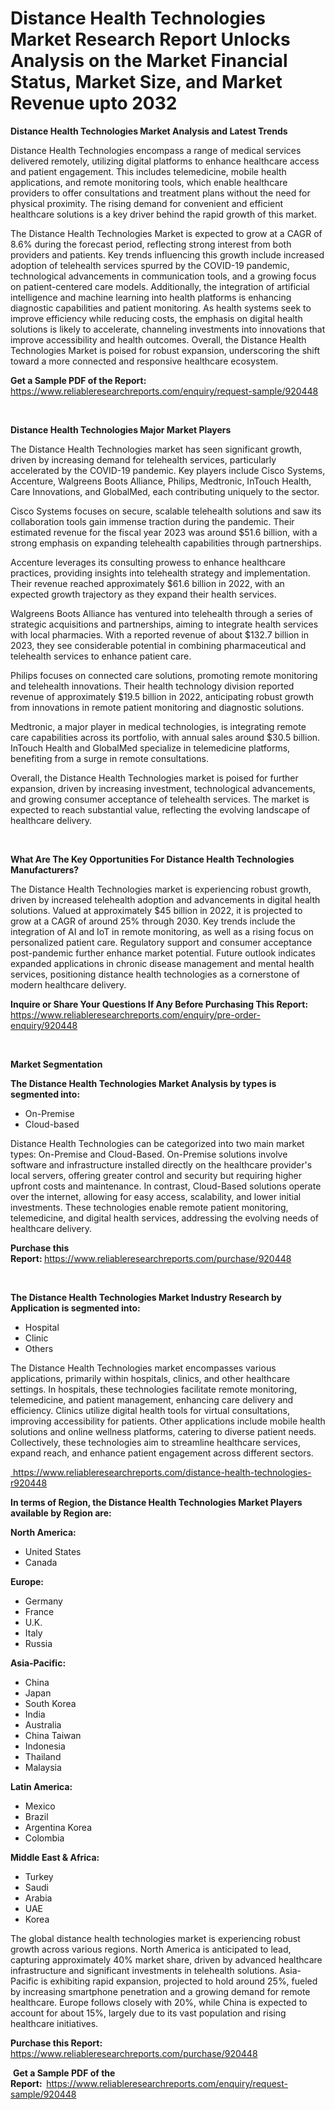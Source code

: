 <p><h1>Distance Health Technologies Market Research Report Unlocks Analysis on the Market Financial Status, Market Size, and Market Revenue upto 2032</h1></p><p><strong>Distance Health Technologies Market Analysis and Latest Trends</strong></p>
<p><p>Distance Health Technologies encompass a range of medical services delivered remotely, utilizing digital platforms to enhance healthcare access and patient engagement. This includes telemedicine, mobile health applications, and remote monitoring tools, which enable healthcare providers to offer consultations and treatment plans without the need for physical proximity. The rising demand for convenient and efficient healthcare solutions is a key driver behind the rapid growth of this market.</p><p>The Distance Health Technologies Market is expected to grow at a CAGR of 8.6% during the forecast period, reflecting strong interest from both providers and patients. Key trends influencing this growth include increased adoption of telehealth services spurred by the COVID-19 pandemic, technological advancements in communication tools, and a growing focus on patient-centered care models. Additionally, the integration of artificial intelligence and machine learning into health platforms is enhancing diagnostic capabilities and patient monitoring. As health systems seek to improve efficiency while reducing costs, the emphasis on digital health solutions is likely to accelerate, channeling investments into innovations that improve accessibility and health outcomes. Overall, the Distance Health Technologies Market is poised for robust expansion, underscoring the shift toward a more connected and responsive healthcare ecosystem.</p></p>
<p><strong>Get a Sample PDF of the Report:&nbsp;</strong> <a href="https://www.reliableresearchreports.com/enquiry/request-sample/920448?utm_campaign=16&utm_medium=2&utm_source=Github&utm_content=ia&utm_term=18042025&utm_id=distance-health-technologies">https://www.reliableresearchreports.com/enquiry/request-sample/920448</a></p>
<p>&nbsp;</p>
<p><strong>Distance Health Technologies Major Market Players</strong></p>
<p><p>The Distance Health Technologies market has seen significant growth, driven by increasing demand for telehealth services, particularly accelerated by the COVID-19 pandemic. Key players include Cisco Systems, Accenture, Walgreens Boots Alliance, Philips, Medtronic, InTouch Health, Care Innovations, and GlobalMed, each contributing uniquely to the sector.</p><p>Cisco Systems focuses on secure, scalable telehealth solutions and saw its collaboration tools gain immense traction during the pandemic. Their estimated revenue for the fiscal year 2023 was around $51.6 billion, with a strong emphasis on expanding telehealth capabilities through partnerships.</p><p>Accenture leverages its consulting prowess to enhance healthcare practices, providing insights into telehealth strategy and implementation. Their revenue reached approximately $61.6 billion in 2022, with an expected growth trajectory as they expand their health services.</p><p>Walgreens Boots Alliance has ventured into telehealth through a series of strategic acquisitions and partnerships, aiming to integrate health services with local pharmacies. With a reported revenue of about $132.7 billion in 2023, they see considerable potential in combining pharmaceutical and telehealth services to enhance patient care.</p><p>Philips focuses on connected care solutions, promoting remote monitoring and telehealth innovations. Their health technology division reported revenue of approximately $19.5 billion in 2022, anticipating robust growth from innovations in remote patient monitoring and diagnostic solutions.</p><p>Medtronic, a major player in medical technologies, is integrating remote care capabilities across its portfolio, with annual sales around $30.5 billion. InTouch Health and GlobalMed specialize in telemedicine platforms, benefiting from a surge in remote consultations.</p><p>Overall, the Distance Health Technologies market is poised for further expansion, driven by increasing investment, technological advancements, and growing consumer acceptance of telehealth services. The market is expected to reach substantial value, reflecting the evolving landscape of healthcare delivery.</p></p>
<p>&nbsp;</p>
<p><strong>What Are The Key Opportunities For Distance Health Technologies Manufacturers?</strong></p>
<p><p>The Distance Health Technologies market is experiencing robust growth, driven by increased telehealth adoption and advancements in digital health solutions. Valued at approximately $45 billion in 2022, it is projected to grow at a CAGR of around 25% through 2030. Key trends include the integration of AI and IoT in remote monitoring, as well as a rising focus on personalized patient care. Regulatory support and consumer acceptance post-pandemic further enhance market potential. Future outlook indicates expanded applications in chronic disease management and mental health services, positioning distance health technologies as a cornerstone of modern healthcare delivery.</p></p>
<p><strong>Inquire or Share Your Questions If Any Before Purchasing This Report:</strong> <a href="https://www.reliableresearchreports.com/enquiry/pre-order-enquiry/920448?utm_campaign=16&utm_medium=2&utm_source=Github&utm_content=ia&utm_term=18042025&utm_id=distance-health-technologies">https://www.reliableresearchreports.com/enquiry/pre-order-enquiry/920448</a></p>
<p>&nbsp;</p>
<p><strong>Market Segmentation</strong></p>
<p><strong>The Distance Health Technologies Market Analysis by types is segmented into:</strong></p>
<p><ul><li>On-Premise</li><li>Cloud-based</li></ul></p>
<p><p>Distance Health Technologies can be categorized into two main market types: On-Premise and Cloud-Based. On-Premise solutions involve software and infrastructure installed directly on the healthcare provider's local servers, offering greater control and security but requiring higher upfront costs and maintenance. In contrast, Cloud-Based solutions operate over the internet, allowing for easy access, scalability, and lower initial investments. These technologies enable remote patient monitoring, telemedicine, and digital health services, addressing the evolving needs of healthcare delivery.</p></p>
<p><strong>Purchase this Report:&nbsp;</strong><a href="https://www.reliableresearchreports.com/purchase/920448?utm_campaign=16&utm_medium=2&utm_source=Github&utm_content=ia&utm_term=18042025&utm_id=distance-health-technologies">https://www.reliableresearchreports.com/purchase/920448</a></p>
<p>&nbsp;</p>
<p><strong>The Distance Health Technologies Market Industry Research by Application is segmented into:</strong></p>
<p><ul><li>Hospital</li><li>Clinic</li><li>Others</li></ul></p>
<p><p>The Distance Health Technologies market encompasses various applications, primarily within hospitals, clinics, and other healthcare settings. In hospitals, these technologies facilitate remote monitoring, telemedicine, and patient management, enhancing care delivery and efficiency. Clinics utilize digital health tools for virtual consultations, improving accessibility for patients. Other applications include mobile health solutions and online wellness platforms, catering to diverse patient needs. Collectively, these technologies aim to streamline healthcare services, expand reach, and enhance patient engagement across different sectors.</p></p>
<p><a href="https://www.reliableresearchreports.com/distance-health-technologies-r920448?utm_campaign=16&utm_medium=2&utm_source=Github&utm_content=ia&utm_term=18042025&utm_id=distance-health-technologies">&nbsp;https://www.reliableresearchreports.com/distance-health-technologies-r920448</a></p>
<p><strong>In terms of Region, the Distance Health Technologies Market Players available by Region are:</strong></p>
<p>
    <p> <strong> North America: </strong>
        <ul>
            <li>United States</li>
            <li>Canada</li>
        </ul>
        </p> 
    <p> <strong> Europe: </strong>
        <ul>
            <li>Germany</li>
            <li>France</li>
            <li>U.K.</li>
            <li>Italy</li>
            <li>Russia</li>
        </ul>
        </p> 
    <p> <strong> Asia-Pacific: </strong>
        <ul>
            <li>China</li>
            <li>Japan</li>
            <li>South Korea</li>
            <li>India</li>
            <li>Australia</li>
            <li>China Taiwan</li>
            <li>Indonesia</li>
            <li>Thailand</li>
            <li>Malaysia</li>
        </ul>
        </p> 
    <p> <strong> Latin America: </strong>
        <ul>
            <li>Mexico</li>
            <li>Brazil</li>
            <li>Argentina Korea</li>
            <li>Colombia</li>
        </ul>
        </p> 
    <p> <strong> Middle East & Africa: </strong>
        <ul>
            <li>Turkey</li>
            <li>Saudi</li>
            <li>Arabia</li>
            <li>UAE</li>
            <li>Korea</li>
        </ul>
    </p>
    </p>
<p><p>The global distance health technologies market is experiencing robust growth across various regions. North America is anticipated to lead, capturing approximately 40% market share, driven by advanced healthcare infrastructure and significant investments in telehealth solutions. Asia-Pacific is exhibiting rapid expansion, projected to hold around 25%, fueled by increasing smartphone penetration and a growing demand for remote healthcare. Europe follows closely with 20%, while China is expected to account for about 15%, largely due to its vast population and rising healthcare initiatives.</p></p>
<p><strong>Purchase this Report: </strong><a href="https://www.reliableresearchreports.com/purchase/920448?utm_campaign=16&utm_medium=2&utm_source=Github&utm_content=ia&utm_term=18042025&utm_id=distance-health-technologies">https://www.reliableresearchreports.com/purchase/920448</a></p>
<p>&nbsp;<strong>Get a Sample PDF of the Report:&nbsp;&nbsp;</strong><a href="https://www.reliableresearchreports.com/enquiry/request-sample/920448?utm_campaign=16&utm_medium=2&utm_source=Github&utm_content=ia&utm_term=18042025&utm_id=distance-health-technologies">https://www.reliableresearchreports.com/enquiry/request-sample/920448</a></p>
<p><strong></strong></p>
<p><p></p><p></p><p></p></p>